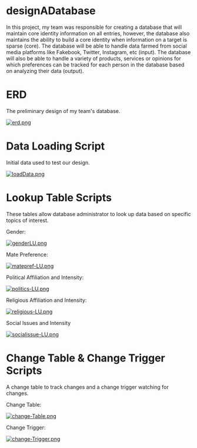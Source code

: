 # designADatabase
In this project, my team was responsible for creating a database that will maintain core identity information on all entries, however, the database also maintains the ability to build a core identity when information on a target is sparse (core). The database will be able to handle data farmed from social media platforms like Fakebook, Twitter, Instagram, etc (input). The database will also be able to handle a variety of products, services or opinions for which preferences can be tracked for each person in the database based on analyzing their data (output). 

# ERD
The preliminary design of my team's database.

[![erd.png](https://i.postimg.cc/rmFrjfTW/erd.png)](https://postimg.cc/Lqw56Bn6)

# Data Loading Script
Initial data used to test our design.

[![loadData.png](https://i.postimg.cc/VvJbQ5dk/loadData.png)](https://postimg.cc/fShbYzcG)

# Lookup Table Scripts
These tables allow database administrator to look up data based on specific topics of interest.

Gender:

[![genderLU.png](https://i.postimg.cc/FsJJTfMP/genderLU.png)](https://postimg.cc/PPTxxqrZ)

Mate Preference:

[![matepref-LU.png](https://i.postimg.cc/V66Jn59W/matepref-LU.png)](https://postimg.cc/rdByLVPD)

Political Affiliation and Intensity:

[![politics-LU.png](https://i.postimg.cc/cHbrmZXy/politics-LU.png)](https://postimg.cc/dkGssbb4)

Religious Affiliation and Intensity:

[![religious-LU.png](https://i.postimg.cc/kDrG0c0T/religious-LU.png)](https://postimg.cc/wRV9JhTN)

Social Issues and Intensity

[![socialissue-LU.png](https://i.postimg.cc/ryDJLp64/socialissue-LU.png)](https://postimg.cc/PNkZWT5f)

# Change Table & Change Trigger Scripts
A change table to track changes and a change trigger watching for changes.

Change Table:

[![change-Table.png](https://i.postimg.cc/pLHY8YmQ/change-Table.png)](https://postimg.cc/jLM7YfQC)

Change Trigger:

[![change-Trigger.png](https://i.postimg.cc/q7m89PjQ/change-Trigger.png)](https://postimg.cc/FfLdSBtJ)
